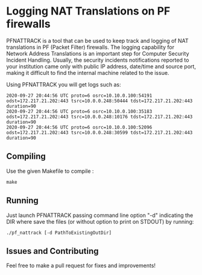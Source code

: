# Logging NAT Translations on PF firewalls

PFNATTRACK is a tool that can be used to keep track and logging of NAT translations in PF (Packet Filter) firewalls. The logging capability for Network Address Translations is an important step for Computer Security Incident Handling. Usually, the security incidents notifications reported to your institution came only with public IP address, date/time and source port, making it difficult to find the internal machine related to the issue.

Using PFNATTRACK you will get logs such as:
```
2020-09-27 20:44:56 UTC proto=6 osrc=10.10.0.100:54191 odst=172.217.21.202:443 tsrc=10.0.0.248:50444 tdst=172.217.21.202:443 duration=90
2020-09-27 20:44:56 UTC proto=6 osrc=10.10.0.100:35183 odst=172.217.21.202:443 tsrc=10.0.0.248:10176 tdst=172.217.21.202:443 duration=90
2020-09-27 20:44:56 UTC proto=6 osrc=10.10.0.100:52096 odst=172.217.21.202:443 tsrc=10.0.0.248:30599 tdst=172.217.21.202:443 duration=90
```

## Compiling

Use the given Makefile to compile :


```
make

```

## Running

Just launch PFNATTRACK passing command line option "-d" indicating the DIR where save the files (or without option to print on STDOUT) by running:
```
./pf_nattrack [-d PathToExistingOutDir]
```

## Issues and Contributing

Feel free to make a pull request for fixes and improvements!
